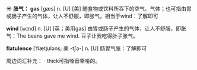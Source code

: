☀ <span class="category">**胀气：**</span>
<span class="vocabulary">**gas**</span> [ɡæs] 
<span class="definition">n. [U] [美] 随食物或饮料所吞下的空气、气体；也可指由胃或肠子产生的气体，让人不舒服，即胀气，相当于wind：</span>了解即可

<span class="vocabulary">**wind**</span> [wɪnd] 
<span class="definition">n. [U] [英；美用gas] 由胃或肠子产生的气体，让人不舒服，即胀气：</span>The beans gave me wind. 豆子让我吃得肚子胀气。
           
<span class="vocabulary">**flatulence**</span> [ˈflætjʊləns; 美 -tʃə-]
<span class="definition">n. [U] 肠胃气胀：</span>了解即可

周边词汇补充：
· thick可指嗓音嘶哑的。


